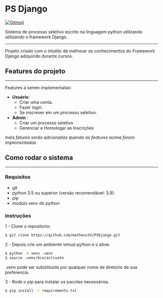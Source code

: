 # PS Django

<a href="https://gitmoji.dev">
  <img src="https://img.shields.io/badge/gitmoji-%20😜%20😍-FFDD67.svg?style=flat-square" alt="Gitmoji">
</a>

Sistema de processo seletivo escrito na linguagem python utilizando utilizando o framework Django.
<hr>
Projeto criado com o intutito de melhorar os conhecimentos do Framework Django
adiquirido durante cursos.

## Features do projeto

<hr>
Features a serem implementatas:

* **Usuário**:
    * Criar uma conta.
    * Fazer login.
    * Se inscrever em um processo seletivo.
* **Admin** :
    * Criar um processo seletivo
    * Gerenciar e Homologar as Inscrições

_mais fetures serão adcionadas quando as features acima forem implementadas._

## Como rodar o sistema

<hr>

### Requisitos

* git
* python 3.5 ou superior (versão recomendável: 3.9).
* pip
* modulo venv do python

### Instruções

1 - Clone o repositorio:

```bash
$ git clone https://github.com/matheusth/PSDjango.git
```

2 - Depois crie um ambiente virtual python e o ative:

```bash
$ python -m venv .venv
$ source .venv/bin/activate
```

_.venv_ pode ser subistituido por qualquer nome de diretorio de sua preferencia.

3 - Rode o pip para instalar os pacotes necessários.

```bash
$ pip install -r requirements.txt
```